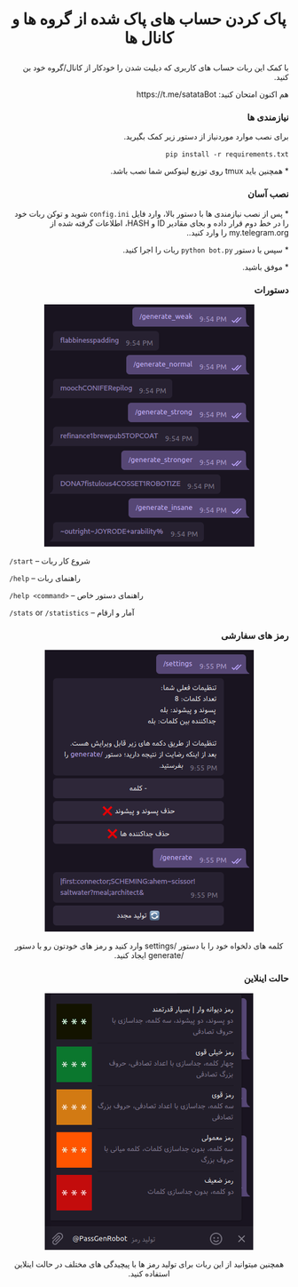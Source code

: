 # <p align="center">  پاک کردن حساب های پاک شده از گروه ها و کانال ها #
<p align="right" dir="rtl"> با کمک این ربات حساب های کاربری که دیلیت شدن را خودکار از کانال/گروه خود بن کنید.
<p align="right" dir="rtl"> هم اکنون امتحان کنید: https://t.me/satataBot

### <p align="right"> نیازمندی ها ###
<p align="right" dir="rtl"> برای نصب موارد موردنیاز از دستور زیر کمک بگیرید.
<p align="right" dir="rtl"> <code>pip install -r requirements.txt</code>
<p align="right" dir="rtl"> * همچنین باید tmux روی توزیع لینوکس شما نصب باشد.

### <p align="right">  نصب آسان ###

<p align="right" dir="rtl"> * پس از نصب نیازمندی ها با دستور بالا، وارد فایل <code>config.ini</code> شوید و توکن ربات خود را در خط دوم قرار داده و بجای مقادیر ID و HASH، اطلاعات گرفته شده از my.telegram.org را وارد کنید..
<p align="right" dir="rtl"> * سپس با دستور <code>python bot.py</code> ربات را اجرا کنید.
<p align="right" dir="rtl"> * موفق باشید. 


### <p align="right" dir="rtl"> دستورات ###

<p align="center"> <img src="https://github.com/MSXtm/ScreenShots/blob/master/PassGenRobot_presets.png" alt="دستورات درون ربات">

`/start` – شروع کار ربات

`/help` – راهنمای ربات

`/help <command>` – راهنمای دستور خاص

`/stats` or `/statistics` – آمار و ارقام

### <p align="right"> رمز های سفارشی ###

<p align="center"> <img src="https://github.com/MSXtm/ScreenShots/blob/master/PassGenRobot_settings.png" alt="تنظیمات رمز سفارشی درون ربات">

<p align="center" dir="rtl"> کلمه های دلخواه خود را با دستور /settings وارد کنید و رمز های خودتون رو با دستور /generate ایجاد کنید.

### <p align="right"> حالت اینلاین ###

<p align="center"> <img src="https://github.com/MSXtm/ScreenShots/blob/master/PassGenRobot_inline.png" alt="حالت اینلاین ربات">

<p align="center" dir="rtl"> همچنین میتوانید از این ربات برای تولید رمز ها با پیچیدگی های مختلف در حالت اینلاین استفاده کنید.
